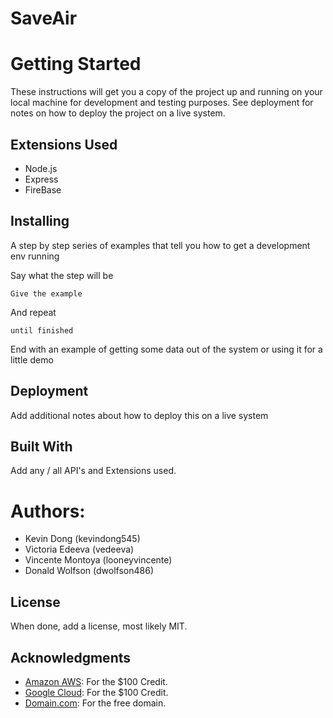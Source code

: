 # SaveAir


# Getting Started 
These instructions will get you a copy of the project up and running on your local machine for development and testing purposes. See deployment for notes on how to deploy the project on a live system.


## Extensions Used
- Node.js
- Express
- FireBase  

## Installing
A step by step series of examples that tell you how to get a development env running

Say what the step will be

```
Give the example
```

And repeat

```
until finished
```

End with an example of getting some data out of the system or using it for a little demo

## Deployment
Add additional notes about how to deploy this on a live system

## Built With
Add any / all API's and Extensions used.

# Authors:
- Kevin Dong (kevindong545)
- Victoria Edeeva (vedeeva)
- Vincente Montoya (looneyvincente)
- Donald Wolfson (dwolfson486)

## License
When done, add a license, most likely MIT.

## Acknowledgments
- [Amazon AWS](aws.amazon.com/awscredits): For the $100 Credit.
- [Google Cloud](hackp.ac/learncloud): For the $100 Credit.
- [Domain.com](hackp.ac/domains): For the free domain.
